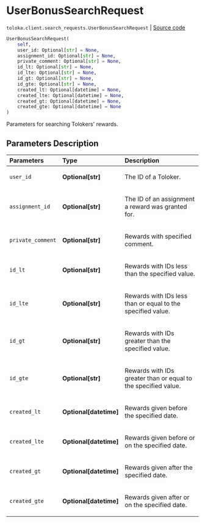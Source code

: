 # UserBonusSearchRequest
`toloka.client.search_requests.UserBonusSearchRequest` | [Source code](https://github.com/Toloka/toloka-kit/blob/v1.1.1/src/client/search_requests.py#L750)

```python
UserBonusSearchRequest(
    self,
    user_id: Optional[str] = None,
    assignment_id: Optional[str] = None,
    private_comment: Optional[str] = None,
    id_lt: Optional[str] = None,
    id_lte: Optional[str] = None,
    id_gt: Optional[str] = None,
    id_gte: Optional[str] = None,
    created_lt: Optional[datetime] = None,
    created_lte: Optional[datetime] = None,
    created_gt: Optional[datetime] = None,
    created_gte: Optional[datetime] = None
)
```

Parameters for searching Tolokers' rewards.

## Parameters Description

| Parameters | Type | Description |
| :----------| :----| :-----------|
`user_id`|**Optional\[str\]**|<p>The ID of a Toloker.</p>
`assignment_id`|**Optional\[str\]**|<p>The ID of an assignment a reward was granted for.</p>
`private_comment`|**Optional\[str\]**|<p>Rewards with specified comment.</p>
`id_lt`|**Optional\[str\]**|<p>Rewards with IDs less than the specified value.</p>
`id_lte`|**Optional\[str\]**|<p>Rewards with IDs less than or equal to the specified value.</p>
`id_gt`|**Optional\[str\]**|<p>Rewards with IDs greater than the specified value.</p>
`id_gte`|**Optional\[str\]**|<p>Rewards with IDs greater than or equal to the specified value.</p>
`created_lt`|**Optional\[datetime\]**|<p>Rewards given before the specified date.</p>
`created_lte`|**Optional\[datetime\]**|<p>Rewards given before or on the specified date.</p>
`created_gt`|**Optional\[datetime\]**|<p>Rewards given after the specified date.</p>
`created_gte`|**Optional\[datetime\]**|<p>Rewards given after or on the specified date.</p>
